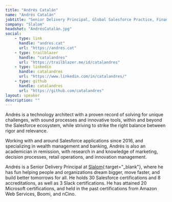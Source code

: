 ```yaml
---
title: "Andrés Catalán"
name: "Andrés Catalán"
jobtitle: "Senior Delivery Principal, Global Salesforce Practice, Financial Services"
company: "Slalom"
headshot: "AndrésCatalán.jpg"
social:
    - type: link
      handle: "andres.cat"
      url: "https://andres.cat"
    - type: trailblazer
      handle: "catalandres"
      url: "https://trailblazer.me/id/catalandres"
    - type: linkedin
      handle: catalandres
      url: "https://www.linkedin.com/in/catalandres/"
    - type: github
      handle: catalandres
      url: "https://github.com/catalandres"
layout: speaker
description: ""
---
```


Andrés is a technology architect with a proven record of solving for unique challenges, with sound processes and innovative tools, within and beyond the Salesforce ecosystem, while striving to strike the right balance between rigor and relevance.​

Working with and around Salesforce applications since 2016, and specializing in wealth management and banking, Andrés is also an academician in remission, with research in and knowledge of marketing, decision processes, retail operations, and innovation management.

Andrés is a Senior Delivery Principal at [Slalom](https://slalom.com){:target="_blank"}, where he has fun helping people and organizations dream bigger, move faster, and build better tomorrows for all. He holds 30 Salesforce certifications and 8 accreditations, as well as 3 Slack certifications. He has attained 20 Microsoft certifications, and held in the past certifications from Amazon Web Services, Boomi, and nCino.
